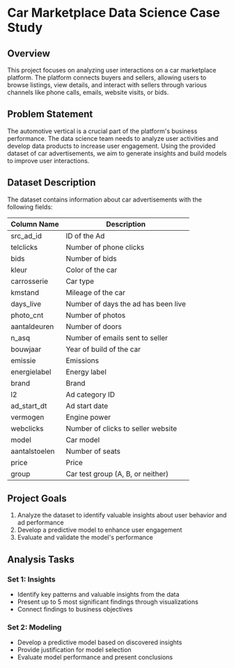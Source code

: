# Car Marketplace Data Science Case Study

## Overview
This project focuses on analyzing user interactions on a car marketplace platform. The platform connects buyers and sellers, allowing users to browse listings, view details, and interact with sellers through various channels like phone calls, emails, website visits, or bids.

## Problem Statement
The automotive vertical is a crucial part of the platform's business performance. The data science team needs to analyze user activities and develop data products to increase user engagement. Using the provided dataset of car advertisements, we aim to generate insights and build models to improve user interactions.

## Dataset Description
The dataset contains information about car advertisements with the following fields:

| Column Name | Description |
|-------------|-------------|
| src_ad_id | ID of the Ad |
| telclicks | Number of phone clicks |
| bids | Number of bids |
| kleur | Color of the car |
| carrosserie | Car type |
| kmstand | Mileage of the car |
| days_live | Number of days the ad has been live |
| photo_cnt | Number of photos |
| aantaldeuren | Number of doors |
| n_asq | Number of emails sent to seller |
| bouwjaar | Year of build of the car |
| emissie | Emissions |
| energielabel | Energy label |
| brand | Brand |
| l2 | Ad category ID |
| ad_start_dt | Ad start date |
| vermogen | Engine power |
| webclicks | Number of clicks to seller website |
| model | Car model |
| aantalstoelen | Number of seats |
| price | Price |
| group | Car test group (A, B, or neither) |

## Project Goals
1. Analyze the dataset to identify valuable insights about user behavior and ad performance
2. Develop a predictive model to enhance user engagement
3. Evaluate and validate the model's performance

## Analysis Tasks
### Set 1: Insights
- Identify key patterns and valuable insights from the data
- Present up to 5 most significant findings through visualizations
- Connect findings to business objectives

### Set 2: Modeling
- Develop a predictive model based on discovered insights
- Provide justification for model selection
- Evaluate model performance and present conclusions
